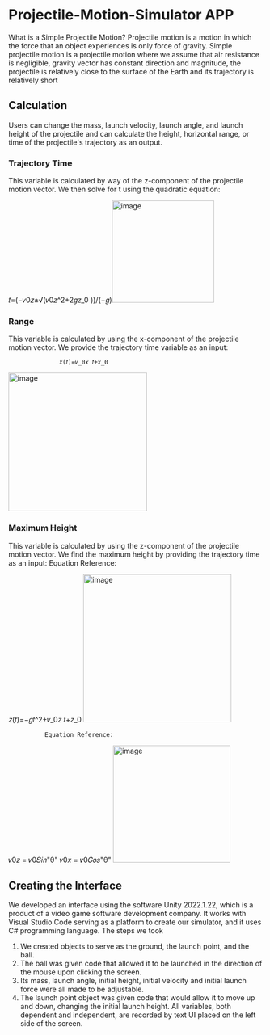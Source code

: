 # Projectile-Motion-Simulator APP

What is a Simple Projectile Motion?
Projectile motion is a motion in which the force that an object experiences is only force of gravity. Simple projectile motion is a projectile motion where we assume that air resistance is negligible, gravity vector has constant direction and magnitude, the projectile is relatively close to the surface of the Earth and its trajectory is relatively short

## Calculation
Users can change the mass, launch velocity, launch angle,
and launch height of the projectile and can calculate the height, horizontal range, or time of the projectile's trajectory as an output.

### Trajectory Time
This variable is calculated by way of the z-component of the projectile motion vector. We then solve for t using the quadratic
equation:

𝑡=(−𝑣0𝑧±√(𝑣0𝑧^2+2𝑔𝑧_0 ))/(−𝑔)<img width="202" alt="image" src="https://github.com/BezawitKassaye/Projectile-Motion-Simulator/assets/98127667/55a9b42f-4b9e-4839-8b48-cbcbe5963586">




### Range
This variable is calculated by using the x-component of the projectile motion vector. We provide the trajectory time variable as an input:

                  𝑥(𝑡)=𝑣_0𝑥 𝑡+𝑥_0
<img width="274" alt="image" src="https://github.com/BezawitKassaye/Projectile-Motion-Simulator/assets/98127667/fdc3279f-4dcc-41a7-8ef9-f8485be1c40d">


### Maximum Height

This variable is calculated by using the z-component of the
projectile motion vector. We find the maximum height by
providing the trajectory time as an input: Equation Reference:

 𝑧(𝑡)=−𝑔𝑡^2+𝑣_0𝑧 𝑡+𝑧_0
<img width="293" alt="image" src="https://github.com/BezawitKassaye/Projectile-Motion-Simulator/assets/98127667/2ba5ecf9-f240-4f9a-83c4-b412f91bcf1b">



              Equation Reference: 
𝑣0𝑧 = 𝑣0𝑆𝑖𝑛"θ"
𝑣0𝑥 = 𝑣0𝐶𝑜𝑠"θ"
<img width="232" alt="image" src="https://github.com/BezawitKassaye/Projectile-Motion-Simulator/assets/98127667/71d466a1-9e8f-48e5-893f-602aaad02c7d">

              
## Creating the Interface
We developed an interface using the software Unity 2022.1.22, which is a product of a video game software development company. It works with Visual Studio Code serving as a platform to create our simulator, and it uses C# programming language.
The steps we took
1. We created objects to serve as the ground, the launch point, and the ball.
2. The ball was given code that allowed it to be launched in the direction of the mouse upon clicking the screen.
3. Its mass, launch angle, initial height, initial velocity and initial launch force were all made to be adjustable.
4. The launch point object was given code that would allow it to move up and down, changing the initial launch height. All variables, both dependent and independent, are recorded by text UI placed on the left side of the screen.


